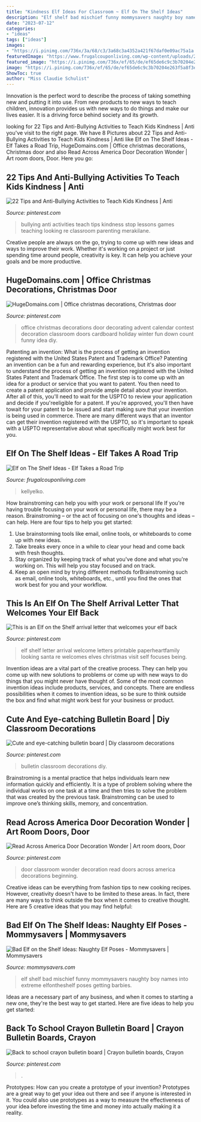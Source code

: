 ```yaml
---
title: "Kindness Elf Ideas For Classroom ~ Elf On The Shelf Ideas"
description: "Elf shelf bad mischief funny mommysavers naughty boy names into extreme elfontheshelf poses getting barbies"
date: "2023-07-12"
categories:
- "ideas"
tags: ["ideas"]
images:
- "https://i.pinimg.com/736x/3a/68/c3/3a68c3a4352a421f67daf0e09ac75a1a.jpg"
featuredImage: "https://www.frugalcouponliving.com/wp-content/uploads/2013/11/elf-on-the-shelf-ideas-traffic-frugal-coupon-living.jpg"
featured_image: "https://i.pinimg.com/736x/ef/65/de/ef65de6c9c3b70204e263f5a8f3e51cb.jpg"
image: "https://i.pinimg.com/736x/ef/65/de/ef65de6c9c3b70204e263f5a8f3e51cb.jpg"
ShowToc: true
author: "Miss Claudie Schulist"
---
```



Innovation is the perfect word to describe the process of taking something new and putting it into use. From new products to new ways to teach children, innovation provides us with new ways to do things and make our lives easier. It is a driving force behind society and its growth.

	

		
looking for 22 Tips and Anti-Bullying Activities to Teach Kids Kindness | Anti you've visit to the right page. We have 8 Pictures about 22 Tips and Anti-Bullying Activities to Teach Kids Kindness | Anti like Elf on The Shelf Ideas - Elf Takes a Road Trip, HugeDomains.com | Office christmas decorations, Christmas door and also Read Across America Door Decoration Wonder | Art room doors, Door. Here you go:
		
    
## 22 Tips And Anti-Bullying Activities To Teach Kids Kindness | Anti

<img loading=lazy src="https://i.pinimg.com/736x/0e/42/96/0e42961573fe49bbce911512bf4c06ff.jpg" onerror="this.onerror=null;this.src='https://tse3.mm.bing.net/th?id=OIP.6PyrSLipTPLJoTi_LnrnEwHaLH&amp;pid=15.1';" alt="22 Tips and Anti-Bullying Activities to Teach Kids Kindness | Anti">

_Source: pinterest.com_

>bullying anti activities teach tips kindness stop lessons games teaching looking re classroom parenting merakilane. 

	

Creative people are always on the go, trying to come up with new ideas and ways to improve their work. Whether it's working on a project or just spending time around people, creativity is key. It can help you achieve your goals and be more productive.

    
## HugeDomains.com | Office Christmas Decorations, Christmas Door

<img loading=lazy src="https://i.pinimg.com/736x/4a/d0/be/4ad0be24fce7b1bcc733d0c241df7816.jpg" onerror="this.onerror=null;this.src='https://tse1.mm.bing.net/th?id=OIP.AyJQ9V3nVIV2_7tOs4tgmgHaJ4&amp;pid=15.1';" alt="HugeDomains.com | Office christmas decorations, Christmas door">

_Source: pinterest.com_

>office christmas decorations door decorating advent calendar contest decoration classroom doors cardboard holiday winter fun down count funny idea diy. 

	

Patenting an invention: What is the process of getting an invention registered with the United States Patent and Trademark Office?
Patenting an invention can be a fun and rewarding experience, but it's also important to understand the process of getting an invention registered with the United States Patent and Trademark Office. The first step is to come up with an idea for a product or service that you want to patent. You then need to create a patent application and provide ample detail about your invention. After all of this, you'll need to wait for the USPTO to review your application and decide if you'reeligible for a patent. If you're approved, you'll then have towait for your patent to be issued and start making sure that your invention is being used in commerce. There are many different ways that an inventor can get their invention registered with the USPTO, so it's important to speak with a USPTO representative about what specifically might work best for you.

    
## Elf On The Shelf Ideas - Elf Takes A Road Trip

<img loading=lazy src="https://www.frugalcouponliving.com/wp-content/uploads/2013/11/elf-on-the-shelf-ideas-traffic-frugal-coupon-living.jpg" onerror="this.onerror=null;this.src='https://tse4.mm.bing.net/th?id=OIP.1IrDiDhNEyjuOvgzc6NBLQHaLH&amp;pid=15.1';" alt="Elf on The Shelf Ideas - Elf Takes a Road Trip">

_Source: frugalcouponliving.com_

>kellyelko. 

	

How brainstroming can help you with your work or personal life
If you're having trouble focusing on your work or personal life, there may be a reason. Brainstroming – or the act of focusing on one's thoughts and ideas – can help. Here are four tips to help you get started: 
1. Use brainstorming tools like email, online tools, or whiteboards to come up with new ideas. 
2. Take breaks every once in a while to clear your head and come back with fresh thoughts. 
3. Stay organized by keeping track of what you've done and what you're working on. This will help you stay focused and on track. 
4. Keep an open mind by trying different methods forBrainstroming such as email, online tools, whiteboards, etc., until you find the ones that work best for you and your workflow.

    
## This Is An Elf On The Shelf Arrival Letter That Welcomes Your Elf Back

<img loading=lazy src="https://i.pinimg.com/736x/ef/65/de/ef65de6c9c3b70204e263f5a8f3e51cb.jpg" onerror="this.onerror=null;this.src='https://tse2.mm.bing.net/th?id=OIP.i5R0U4pt7bmaT-2b67GcPwHaO0&amp;pid=15.1';" alt="This is an Elf on the Shelf arrival letter that welcomes your elf back">

_Source: pinterest.com_

>elf shelf letter arrival welcome letters printable paperheartfamily looking santa re welcomes elves christmas visit self focuses being. 

	

Invention ideas are a vital part of the creative process. They can help you come up with new solutions to problems or come up with new ways to do things that you might never have thought of. Some of the most common invention ideas include products, services, and concepts. There are endless possibilities when it comes to invention ideas, so be sure to think outside the box and find what might work best for your business or product.

    
## Cute And Eye-catching Bulletin Board | Diy Classroom Decorations

<img loading=lazy src="https://i.pinimg.com/736x/3a/68/c3/3a68c3a4352a421f67daf0e09ac75a1a.jpg" onerror="this.onerror=null;this.src='https://tse3.mm.bing.net/th?id=OIP.Yz8Nz00nFfLI0ek0uv2AvQHaJ4&amp;pid=15.1';" alt="Cute and eye-catching bulletin board | Diy classroom decorations">

_Source: pinterest.com_

>bulletin classroom decorations diy. 

	

Brainstroming is a mental practice that helps individuals learn new information quickly and efficiently. It is a type of problem solving where the individual works on one task at a time and then tries to solve the problem that was created by the previous task. Brainstroming can be used to improve one’s thinking skills, memory, and concentration.

    
## Read Across America Door Decoration Wonder | Art Room Doors, Door

<img loading=lazy src="https://i.pinimg.com/736x/d2/f9/16/d2f9164d0d3c7e052ef8a2e827d94913--classroom-door-gadgets.jpg" onerror="this.onerror=null;this.src='https://tse2.mm.bing.net/th?id=OIP.MW0NcJXOxV2xQfXYFu8SWwHaJ3&amp;pid=15.1';" alt="Read Across America Door Decoration Wonder | Art room doors, Door">

_Source: pinterest.com_

>door classroom wonder decoration read doors across america decorations beginning. 

	

Creative ideas can be everything from fashion tips to new cooking recipes. However, creativity doesn't have to be limited to these areas. In fact, there are many ways to think outside the box when it comes to creative thought. Here are 5 creative ideas that you may find helpful:

    
## Bad Elf On The Shelf Ideas: Naughty Elf Poses - Mommysavers | Mommysavers

<img loading=lazy src="http://www.mommysavers.com/wp-content/uploads/2013/12/900x900px-LL-dec0dd27_315734_10151249433445816_1572425596_n-1.jpeg" onerror="this.onerror=null;this.src='https://tse1.mm.bing.net/th?id=OIP.voa_fhrLsxdGoQR646x38ADhEs&amp;pid=15.1';" alt="Bad Elf on the Shelf Ideas: Naughty Elf Poses - Mommysavers | Mommysavers">

_Source: mommysavers.com_

>elf shelf bad mischief funny mommysavers naughty boy names into extreme elfontheshelf poses getting barbies. 

	

Ideas are a necessary part of any business, and when it comes to starting a new one, they're the best way to get started. Here are five ideas to help you get started: 

    
## Back To School Crayon Bulletin Board | Crayon Bulletin Boards, Crayon

<img loading=lazy src="https://i.pinimg.com/736x/99/2e/ca/992ecaf8f12a8870b138103f6409def3.jpg" onerror="this.onerror=null;this.src='https://tse3.mm.bing.net/th?id=OIP.nNl_DKGDS5c_6Gv46LbxyQHaE7&amp;pid=15.1';" alt="Back to school crayon bulletin board | Crayon bulletin boards, Crayon">

_Source: pinterest.com_

>. 

	

Prototypes: How can you create a prototype of your invention?
Prototypes are a great way to get your idea out there and see if anyone is interested in it. You could also use prototypes as a way to measure the effectiveness of your idea before investing the time and money into actually making it a reality.

